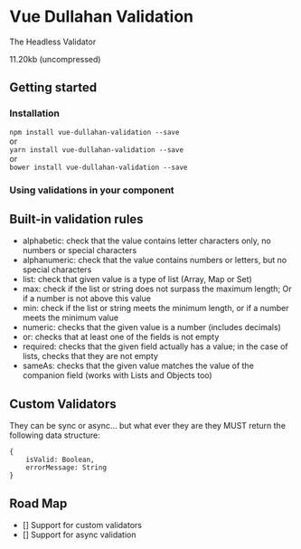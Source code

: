 # Vue Dullahan Validation
The Headless Validator  

11.20kb (uncompressed)

## Getting started

### Installation

```npm install vue-dullahan-validation --save ```  
or  
```yarn install vue-dullahan-validation --save ```  
or  
```bower install vue-dullahan-validation --save ```  


### Using validations in your component


## Built-in validation rules

* alphabetic: check that the value contains letter characters only, no numbers or special characters    
* alphanumeric: check that the value contains numbers or letters, but no special characters    
* list: check that given value is a type of list (Array, Map or Set)  
* max: check if the list or string does not surpass the maximum length; Or if a number is not above this value  
* min: check if the list or string meets the minimum length, or if a number meets the minimum value  
* numeric: checks that the given value is a number (includes decimals)  
* or:  checks that at least one of the fields is not empty    
* required: checks that the given field actually has a value; in the case of lists, checks that they are not empty  
* sameAs: checks that the given value matches the value of the companion field (works with Lists and Objects too)  





## Custom Validators

They can be sync or async... but what ever they are they MUST return the following data structure:

```
{
    isValid: Boolean,
    errorMessage: String
}
```

## Road Map

* [] Support for custom validators
* [] Support for async validation

